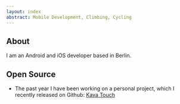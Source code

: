 ```yaml
---
layout: index
abstract: Mobile Development, Climbing, Cycling
---
```

## About

I am an Android and iOS developer based in Berlin.

## Open Source

- The past year I have been working on a personal project, which I recently released on Github: [Kava Touch](https://github.com/KavaProject/KavaTouch)

